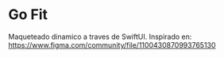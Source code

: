 # Go Fit 
 Maqueteado dinamico a traves de SwiftUI. Inspirado en: https://www.figma.com/community/file/1100430870993765130

